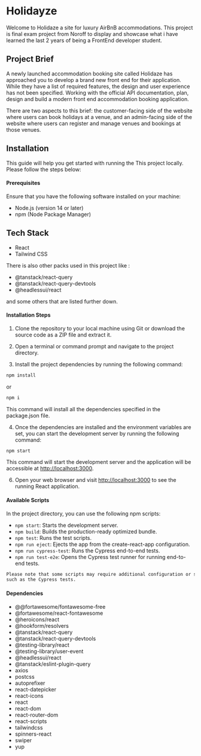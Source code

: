 # Holidayze
Welcome to Holidaze a site for luxury AirBnB accommodations. 
This project is final exam project from Noroff to display and showcase what i have learned the last 2 years of being a FrontEnd developer student.

## Project Brief
A newly launched accommodation booking site called Holidaze has approached you to develop a brand new front end for their application. While they have a list of required features, the design and user experience has not been specified. Working with the official API documentation, plan, design and build a modern front end accommodation booking application.

There are two aspects to this brief: the customer-facing side of the website where users can book holidays at a venue, and an admin-facing side of the website where users can register and manage venues and bookings at those venues.

## Installation

This guide will help you get started with running the This project locally.
Please follow the steps below:

#### Prerequisites

 Ensure that you have the following software installed on your machine:

- Node.js (version 14 or later)
- npm (Node Package Manager)


## Tech Stack
- React
- Tailwind CSS

There is also other packs used in this project like : 
- @tanstack/react-query
- @tanstack/react-query-devtools
- @headlessui/react

and some others that are listed further down.

#### Installation Steps

1. Clone the repository to your local machine using Git or download the source code as a ZIP file and extract it.

2. Open a terminal or command prompt and navigate to the project directory.

3. Install the project dependencies by running the following command:

```bash
npm install
```

or

```bash
npm i
```

This command will install all the dependencies specified in the package.json file.

4. Once the dependencies are installed and the environment variables are set, you can start the development server by running the following command:

```bash
npm start
```

This command will start the development server and the application will be accessible at <http://localhost:3000>.

6. Open your web browser and visit <http://localhost:3000> to see the running React application.

#### Available Scripts

In the project directory, you can use the following npm scripts:

- `npm start`: Starts the development server.
- `npm build`: Builds the production-ready optimized bundle.
- `npm test`: Runs the test scripts.
- `npm run eject`: Ejects the app from the create-react-app configuration.
- `npm run cypress-test`: Runs the Cypress end-to-end tests.
- `npm run test-e2e`: Opens the Cypress test runner for running end-to-end tests.

```md
Please note that some scripts may require additional configuration or setup, 
such as the Cypress tests.
```

#### Dependencies

- @@fortawesome/fontawesome-free
- @fortawesome/react-fontawesome
- @heroicons/react
- @hookform/resolvers
- @tanstack/react-query
- @tanstack/react-query-devtools
- @testing-library/react
- @testing-library/user-event
- @headlessui/react
- @tanstack/eslint-plugin-query
- axios
- postcss
- autoprefixer
- react-datepicker
- react-icons
- react
- react-dom
- react-router-dom
- react-scripts
- tailwindcss
- spinners-react
- swiper
- yup
